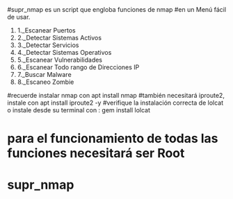 ##
#supr_nmap es un script que engloba funciones de nmap 
#en un Menú fácil de usar.
1) 1._Escanear Puertos
2) 2._Detectar Sistemas Activos
3) 3._Detectar Servicios
4) 4._Detectar Sistemas Operativos
5) 5._Escanear Vulnerabilidades
6) 6._Escanear Todo rango de Direcciones IP
7) 7._Buscar Malware
8) 8._Escaneo Zombie


#recuerde instalar nmap con 
apt install nmap
#también necesitará iproute2, instale con
apt install iproute2 -y
#verifique la instalación correcta de lolcat o instale desde su terminal con :
gem install lolcat
# para el funcionamiento de todas las funciones necesitará ser Root

# supr_nmap
